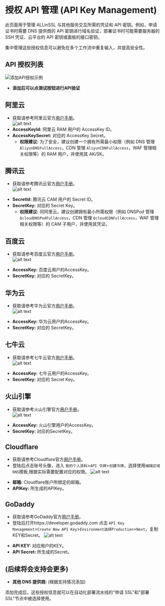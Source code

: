 # 授权 API 管理 (API Key Management)

此页面用于管理 ALLinSSL 与其他服务交互所需的凭证和 API 密钥。例如，申请证书时需要 DNS 提供商的 API 密钥进行域名验证，部署证书时可能需要服务器的 SSH 凭证、云平台的 API 密钥或面板的接口密钥。

集中管理这些授权信息可以避免在多个工作流中重复输入，并提高安全性。

## API 授权列表

![添加API授权示例](../../../public/images/guide/help/provider/index/image-9.png)

*   **添加后可以点测试按钮进行API验证**

## 阿里云
*   获取请参考阿里云官方[用户手册](https://help.aliyun.com/zh/ram/user-guide/create-an-accesskey-pair)。<br/>
![alt text](../../../public/images/guide/help/provider/index/image.png)
*   **AccessKeyId:** 阿里云 RAM 用户的 AccessKey ID。
*   **AccessKeySecret:** 对应的 AccessKey Secret。
    *   **权限建议:** 为了安全，建议创建一个拥有所需最小权限（例如 DNS 管理 `AliyunDNSFullAccess`，CDN 管理 `AliyunCDNFullAccess`，WAF 管理相关权限等）的 RAM 用户，并使用其 AK/SK。

## 腾讯云
-   获取请参考腾讯云官方[用户手册](https://cloud.tencent.com/document/product/598/40488)。<br/>
![alt text](../../../public/images/guide/help/provider/index/image-1.png)
*   **SecretId:** 腾讯云 CAM 用户的 Secret ID。
*   **SecretKey:** 对应的 Secret Key。
    *   **权限建议:** 同阿里云，建议创建拥有最小所需权限（例如 DNSPod 管理 `QcloudDNSPodFullAccess`，CDN 管理 `QcloudCDNFullAccess`，WAF 管理相关权限等）的 CAM 子用户，并使用其凭证。

## 百度云
-   获取请参考百度云官方[用户手册](https://cloud.baidu.com/doc/Reference/s/9jwvz2egb)。<br/>
![alt text](../../../public/images/guide/help/provider/index/image-2.png)
*   **AccessKey:** 百度云用户的AccessKey。
*   **SecretKey:** 对应的 SecretKey。

## 华为云
-   获取请参考华为云官方[用户手册](https://support.huaweicloud.com/usermanual-ca/ca_01_0003.html)。<br/>
![alt text](../../../public/images/guide/help/provider/index/image-3.png)
*   **AccessKey:** 华为云用户的AccessKey。
*   **SecretKey:** 对应的 SecretKey。

## 七牛云
-   获取请参考七牛云官方[用户手册](https://developer.qiniu.com/af/kb/1479/how-to-access-or-locate-the-access-key-and-secret-key)。<br/>
![alt text](../../../public/images/guide/help/provider/index/image-7.png)
*   **AccessKey:** 七牛云用户的AccessKey。
*   **SecretKey:** 对应的 Secret Key。

## 火山引擎
-   获取请参考火山引擎官方[用户手册](https://www.volcengine.com/docs/6291/65568)。<br/>
![alt text](../../../public/images/guide/help/provider/index/image-4.png)
*   **AccessKey:** 火山引擎用户的AccessKey。
*   **SecretKey:** 对应的SecretKey。

## Cloudflare
-   获取请参考Cloudflare官方[用户手册](https://developers.cloudflare.com/fundamentals/api/get-started/keys/)。<br/>
-   登陆后点击账号头像，进入 `我的个人资料`>`API 令牌`>`创建令牌`，选择使用`编辑区域 DNS`模板,根据实际需要配置对应的权限。
![alt text](../../../public/images/guide/help/provider/index/image-6.png)
*   **邮箱:** Cloudflare账户所绑定的邮箱。
*   **APIKey:** 所生成的APIKey。

## GoDaddy
-   获取请参考GoDaddy官方[用户手册](https://developer.godaddy.com/getstarted)。<br/>
-   登陆后打开https://developer.godaddy.com 点击 `API Key Management`>`Create New API Key`>`Environment选择Production`>`Next`，复制KEY和Secret。
![alt text](../../../public/images/guide/help/provider/index/image-8.png)
*   **API KEY:** 对应用户的KEY。
*   **API Secret:** 所生成的Secret。

## (后续将会支持会更多)
*   **其他 DNS 提供商:** (根据支持情况添加)

添加完成后，这些授权信息就可以在自动化部署流水线的"申请 SSL"和"部署 SSL"节点中被选择使用。
